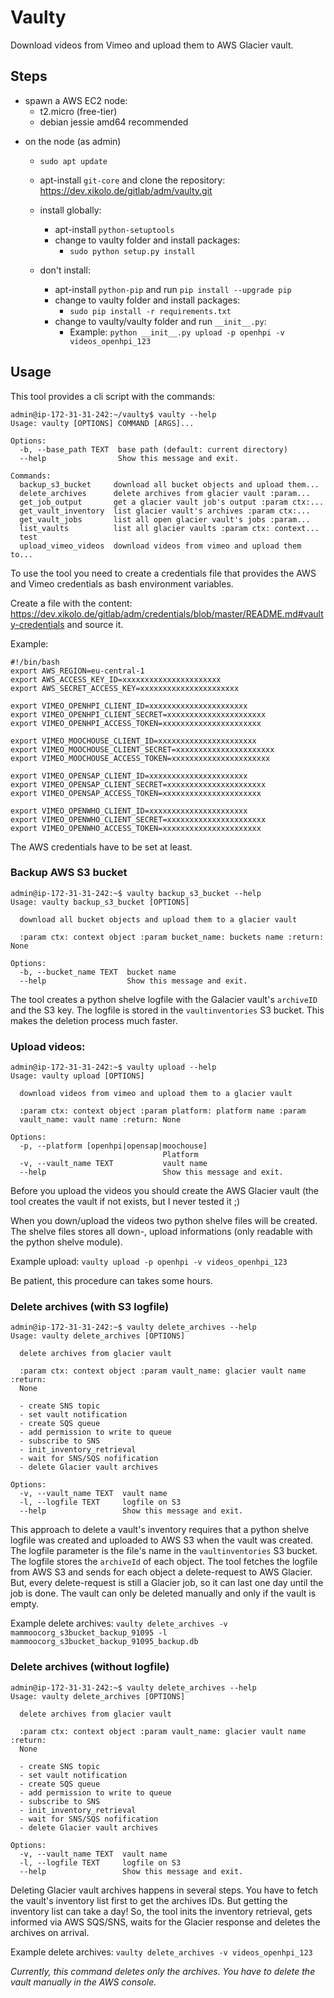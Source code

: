 # Vaulty

Download videos from Vimeo and upload them to AWS Glacier vault.

## Steps

+ spawn a AWS EC2 node:
    - t2.micro (free-tier)
    - debian jessie amd64 recommended
- on the node (as admin)
    - `sudo apt update`
    - apt-install `git-core` and clone the repository: https://dev.xikolo.de/gitlab/adm/vaulty.git

    - install globally:
      - apt-install `python-setuptools`
      - change to vaulty folder and install packages:
          - `sudo python setup.py install`

    - don't install:
      - apt-install `python-pip` and run `pip install --upgrade pip`
      - change to vaulty folder and install packages:
          - `sudo pip install -r requirements.txt`
      - change to vaulty/vaulty folder and run `__init__.py`:
        - Example: `python __init__.py upload -p openhpi -v videos_openhpi_123`

## Usage

This tool provides a cli script with the commands:
```
admin@ip-172-31-31-242:~/vaulty$ vaulty --help
Usage: vaulty [OPTIONS] COMMAND [ARGS]...

Options:
  -b, --base_path TEXT  base path (default: current directory)
  --help                Show this message and exit.

Commands:
  backup_s3_bucket     download all bucket objects and upload them...
  delete_archives      delete archives from glacier vault :param...
  get_job_output       get a glacier vault job's output :param ctx:...
  get_vault_inventory  list glacier vault's archives :param ctx:...
  get_vault_jobs       list all open glacier vault's jobs :param...
  list_vaults          list all glacier vaults :param ctx: context...
  test
  upload_vimeo_videos  download videos from vimeo and upload them to...
  ```

To use the tool you need to create a credentials file that provides the AWS and 
Vimeo credentials as bash environment variables.

Create a file with the content: 
https://dev.xikolo.de/gitlab/adm/credentials/blob/master/README.md#vaulty-credentials 
and source it.

Example:
```
#!/bin/bash
export AWS_REGION=eu-central-1
export AWS_ACCESS_KEY_ID=xxxxxxxxxxxxxxxxxxxxxx
export AWS_SECRET_ACCESS_KEY=xxxxxxxxxxxxxxxxxxxxxx

export VIMEO_OPENHPI_CLIENT_ID=xxxxxxxxxxxxxxxxxxxxxx
export VIMEO_OPENHPI_CLIENT_SECRET=xxxxxxxxxxxxxxxxxxxxxx
export VIMEO_OPENHPI_ACCESS_TOKEN=xxxxxxxxxxxxxxxxxxxxxx

export VIMEO_MOOCHOUSE_CLIENT_ID=xxxxxxxxxxxxxxxxxxxxxx
export VIMEO_MOOCHOUSE_CLIENT_SECRET=xxxxxxxxxxxxxxxxxxxxxx
export VIMEO_MOOCHOUSE_ACCESS_TOKEN=xxxxxxxxxxxxxxxxxxxxxx

export VIMEO_OPENSAP_CLIENT_ID=xxxxxxxxxxxxxxxxxxxxxx
export VIMEO_OPENSAP_CLIENT_SECRET=xxxxxxxxxxxxxxxxxxxxxx
export VIMEO_OPENSAP_ACCESS_TOKEN=xxxxxxxxxxxxxxxxxxxxxx

export VIMEO_OPENWHO_CLIENT_ID=xxxxxxxxxxxxxxxxxxxxxx
export VIMEO_OPENWHO_CLIENT_SECRET=xxxxxxxxxxxxxxxxxxxxxx
export VIMEO_OPENWHO_ACCESS_TOKEN=xxxxxxxxxxxxxxxxxxxxxx
```
The AWS credentials have to be set at least.


### Backup AWS S3 bucket
```
admin@ip-172-31-31-242:~$ vaulty backup_s3_bucket --help
Usage: vaulty backup_s3_bucket [OPTIONS]

  download all bucket objects and upload them to a glacier vault

  :param ctx: context object :param bucket_name: buckets name :return: None

Options:
  -b, --bucket_name TEXT  bucket name
  --help                  Show this message and exit.
```

The tool creates a python shelve logfile with the Galacier vault's `archiveID` and the S3 key.
The logfile is stored in the `vaultinventories` S3 bucket. This makes the deletion process much faster.


### Upload videos:
```
admin@ip-172-31-31-242:~$ vaulty upload --help
Usage: vaulty upload [OPTIONS]

  download videos from vimeo and upload them to a glacier vault

  :param ctx: context object :param platform: platform name :param
  vault_name: vault name :return: None

Options:
  -p, --platform [openhpi|opensap|moochouse]
                                  Platform
  -v, --vault_name TEXT           vault name
  --help                          Show this message and exit.
```

Before you upload the videos you should create the AWS Glacier vault (the tool 
creates the vault if not exists, but I never tested it ;)

When you down/upload the videos two python shelve files will be created. 
The shelve files stores all down-, upload informations (only readable with the 
python shelve module).

Example upload: `vaulty upload -p openhpi -v videos_openhpi_123`

Be patient, this procedure can takes some hours.


### Delete archives (with S3 logfile)
```
admin@ip-172-31-31-242:~$ vaulty delete_archives --help
Usage: vaulty delete_archives [OPTIONS]

  delete archives from glacier vault

  :param ctx: context object :param vault_name: glacier vault name :return:
  None

  - create SNS topic
  - set vault notification
  - create SQS queue
  - add permission to write to queue
  - subscribe to SNS
  - init_inventory_retrieval
  - wait for SNS/SQS nofification
  - delete Glacier vault archives

Options:
  -v, --vault_name TEXT  vault name
  -l, --logfile TEXT     logfile on S3
  --help                 Show this message and exit.
```
This approach to delete a vault's inventory requires that a python shelve logfile was created and uploaded to AWS S3 when the vault was created.
The logfile parameter is the file's name in the `vaultinventories` S3 bucket.
The logfile stores the `archiveId` of each object. The tool fetches the logfile from AWS S3 and sends for each object a delete-request to AWS Glacier.
But, every delete-request is still a Glacier job, so it can last one day until the job is done. The vault can only be deleted manually and only if the vault is empty.

Example delete archives: `vaulty delete_archives -v mammoocorg_s3bucket_backup_91095 -l mammoocorg_s3bucket_backup_91095_backup.db`

### Delete archives (without logfile)
```
admin@ip-172-31-31-242:~$ vaulty delete_archives --help
Usage: vaulty delete_archives [OPTIONS]

  delete archives from glacier vault

  :param ctx: context object :param vault_name: glacier vault name :return:
  None

  - create SNS topic
  - set vault notification
  - create SQS queue
  - add permission to write to queue
  - subscribe to SNS
  - init_inventory_retrieval
  - wait for SNS/SQS nofification
  - delete Glacier vault archives

Options:
  -v, --vault_name TEXT  vault name
  -l, --logfile TEXT     logfile on S3
  --help                 Show this message and exit.
```

Deleting Glacier vault archives happens in several steps. You have to fetch the 
vault's inventory list first to get the archives IDs. But getting the inventory 
list can take a day! So, the tool inits the inventory retrieval, gets informed 
via AWS SQS/SNS, waits for the Glacier response and deletes the archives on 
arrival.

Example delete archives: `vaulty delete_archives -v videos_openhpi_123`

*Currently, this command deletes only the archives. You have to delete the vault 
manually in the AWS console.*